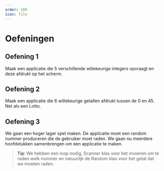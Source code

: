```yaml
---
order: 100
icon: file
---
```

# Oefeningen

## Oefening 1

Maak een applicatie die 5 verschillende willekeurige integers opvraagt en deze afdrukt op het scherm.

## Oefening 2

Maak een applicatie die 6 willekeurige getallen afdrukt tussen de 0 en 45. Net als een Lotto.

## Oefening 3

We gaan een hoger lager spel maken. De applicatie moet een random nummer produceren die de gebruiker moet raden. We gaan nu meerdere hoofdstukken samenbrengen om een applicatie te maken.

> **Tip**: We hebben een loop nodig, Scanner klas voor het invoeren om te raden welk nummer en natuurlijk de Random klas voor het getal dat we moeten raden.
